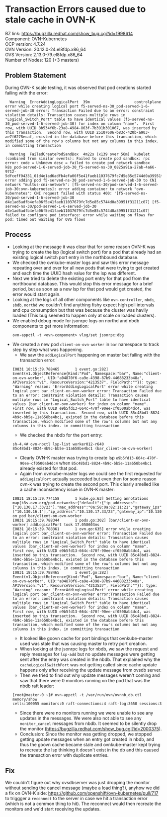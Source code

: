 # Transaction Errors caused due to stale cache in OVN-K

BZ link: https://bugzilla.redhat.com/show_bug.cgi?id=1998614  
Component: OVN-Kubernetes  
OCP version: 4.7.24  
OVN Version: 20.12.0-24.el8fdp.x86_64  
OVS Version: 2.13.0-79.el8fdp.x86_64  
Number of Nodes: 120 (+3 masters)  

## Problem Statement

During OVN-K scale testing, it was observed that pod creations started failing with the error:
```
  Warning  ErrorAddingLogicalPort  39m                    controlplane  error while creating logical port f5-served-ns-30_pod-served-1-6-served-job-30 error: Transaction Failed due to an error: constraint violation details: Transaction causes multiple rows in "Logical_Switch_Port" table to have identical values (f5-served-ns-30_pod-served-1-6-served-job-30) for index on column "name".  First row, with UUID 8b534f6b-23a8-4984-863f-7b391b301067, was inserted by this transaction.  Second row, with UUID 25107606-b83c-420b-a903-ae7f6278ecaf, existed in the database before this transaction, which modified some of the row's columns but not any columns in this index. in committing transaction

  Warning  FailedCreatePodSandBox  4m22s (x139 over 56m)  kubelet       (combined from similar events): Failed to create pod sandbox: rpc error: code = Unknown desc = failed to create pod network sandbox k8s_pod-served-1-6-served-job-30_f5-served-ns-30_0825a91a-27ab-4a66-9712-5dfceff04331_0(d4e1ad6adfb4efa06f5e41faeb11037679fc7d5e85c5744d0a39951f31211c07): error adding pod f5-served-ns-30_pod-served-1-6-served-job-30 to CNI network "multus-cni-network": [f5-served-ns-30/pod-served-1-6-served-job-30:ovn-kubernetes]: error adding container to network "ovn-kubernetes": CNI request failed with status 400: '[f5-served-ns-30/pod-served-1-6-served-job-30 d4e1ad6adfb4efa06f5e41faeb11037679fc7d5e85c5744d0a39951f31211c07] [f5-served-ns-30/pod-served-1-6-served-job-30 d4e1ad6adfb4efa06f5e41faeb11037679fc7d5e85c5744d0a39951f31211c07] failed to configure pod interface: error while waiting on flows for pod: timed out waiting for OVS flows

```

## Process

- Looking at the message it was clear that for some reason OVN-K was trying to create the lsp (logical switch port) for a pod that already had an existing logical switch port entry in the northbound database.
- We checked the ovnkube-master logs and saw this error message repeating over and over for all new pods that were trying to get created and each time the UUID hash value for the lsp was different.
- Next we tried to delete the existing port entry for that pod from the northbound database. This would stop this error message for a brief period, but as soon as a new lsp for that pod would get created, the error would start again.
- Looking at the logs of all other components like `ovn-controller`, `nbdb`, `sbdb`, `northd` we couldn't find anything fishy expect high poll intervals and cpu consumption but that was because the cluster was havily loaded (This bug seemed to happen only at scale on loaded clusters).
- We enabled debug mode for jsonrpc logs on northd and nbdb components to get more information:
  ```
  ovn-appctl -t <ovn-component> vlog/set jsonrpc:dbg
  ```
- We created a new pod `client-on-ovn-worker` in `bar` namespace to track step by step what was happening.
  - We saw the `addLogicalPort` happening on master but failing with the transaction error:
  ```
  I0831 18:15:39.788465       1 event.go:282] Event(v1.ObjectReference{Kind:"Pod", Namespace:"bar", Name:"client-on-ovn-worker", UID:"a04870f6-ca9e-4398-87b9-44688233b48a", APIVersion:"v1", ResourceVersion:"4213537", FieldPath:""}): type: 'Warning' reason: 'ErrorAddingLogicalPort' error while creating logical port bar_client-on-ovn-worker error: Transaction Failed due to an error: constraint violation details: Transaction causes multiple rows in "Logical_Switch_Port" table to have identical values (bar_client-on-ovn-worker) for index on column "name".  First row, with UUID e9b5fd13-664c-470f-90ee-cf0500ab4dc4, was inserted by this transaction.  Second row, with UUID 85c48bd1-8824-4b9c-bb5e-11a658be4bc1, existed in the database before this transaction, which modified some of the row's columns but not any columns in this index. in committing transaction
  ```
  - We checked the nbdb for the port entry:
  ```
  sh-4.4# ovn-nbctl lsp-list worker012-r640
  85c48bd1-8824-4b9c-bb5e-11a658be4bc1 (bar_client-on-ovn-worker) 
  ```
  - Clearly OVN-K master was trying to create lsp `e9b5fd13-664c-470f-90ee-cf0500ab4dc4` when `85c48bd1-8824-4b9c-bb5e-11a658be4bc1` already existed for that pod.
  - Again from ovnkube-master logs we could see the first requested for `addLogicalPort` actually succeeded but even then for some reason ovn-k was trying to create the second port. This clearly smelled like a cache inconsistency issue in OVN-K master:
  ```
  I0831 18:15:39.774158       1 kube.go:63] Setting annotations map[k8s.ovn.org/pod-networks:{"default":{"ip_addresses":["10.130.17.33/23"],"mac_address":"0a:58:0a:82:11:21","gateway_ips":["10.130.16.1"],"ip_address":"10.130.17.33/23","gateway_ip":"10.130.16.1"}}] on pod bar/client-on-ovn-worker
  I0831 18:15:39.788344       1 pods.go:302] [bar/client-on-ovn-worker] addLogicalPort took 17.058603ms
  E0831 18:15:39.788361       1 ovn.go:635] error while creating logical port bar_client-on-ovn-worker error: Transaction Failed due to an error: constraint violation details: Transaction causes multiple rows in "Logical_Switch_Port" table to have identical values (bar_client-on-ovn-worker) for index on column "name".  First row, with UUID e9b5fd13-664c-470f-90ee-cf0500ab4dc4, was inserted by this transaction.  Second row, with UUID 85c48bd1-8824-4b9c-bb5e-11a658be4bc1, existed in the database before this transaction, which modified some of the row's columns but not any columns in this index. in committing transaction
  I0831 18:15:39.788465       1 event.go:282] Event(v1.ObjectReference{Kind:"Pod", Namespace:"bar", Name:"client-on-ovn-worker", UID:"a04870f6-ca9e-4398-87b9-44688233b48a", APIVersion:"v1", ResourceVersion:"4213537", FieldPath:""}): type: 'Warning' reason: 'ErrorAddingLogicalPort' error while creating logical port bar_client-on-ovn-worker error:Transaction Failed due to an error: constraint violation details: Transaction causes multiple rows in "Logical_Switch_Port" table to have identical values (bar_client-on-ovn-worker) for index on column "name".  First row, with UUID e9b5fd13-664c-470f-90ee-cf0500ab4dc4, was inserted by this transaction.  Second row, with UUID 85c48bd1-8824-4b9c-bb5e-11a658be4bc1, existed in the database before this transaction, which modified some of the row's columns but not any columns in this index. in committing transaction  
  ```
  - It looked like goovn cache for port bindings that ovnkube-master used was stale that was causing master to retry port creation.
  - When looking at the jsonrpc logs for nbdb, we saw the request and reply messages for `lsp-add` but no update messages were getting sent after the entry was created in the nbdb. That explained why the `cacheLogicalSwitchPort` was not getting called since cache update happens only after receiving the update message from ovsdb server.
  - Then we tried to find out why update messages weren't coming and saw that there were 0 monitors running on the pod that was the nbdb raft leader:
  ```
  [root@master-0 ~]# ovn-appctl -t /var/run/ovn/ovnnb_db.ctl memory/show
  cells:100055 monitors:0 raft-connections:4 raft-log:3650 sessions:3
  ```
  - Since there were no monitors running we were unable to see any updates in the messages. We were also not able to see any `monitor_cancel` messages from nbdb. It seemed to be silently drop the monitor (https://bugzilla.redhat.com/show_bug.cgi?id=2000375).
  - Conclusion: Since the monitor was getting dropped, we stopped getting update messages when an entry got created in nbdb, and thus the goovn cache became stale and ovnkube-master kept trying to recreate the lsp thinking it doesn't exist in the db and this caused the transaction error with duplicate entries.

## Fix

We couldn't figure out why ovsdbserver was just dropping the monitor without sending the cancel message (maybe a load thing?), anyhow we did a fix on OVN-K side: https://github.com/openshift/ovn-kubernetes/pull/717 to triggger a `reconnect` to the server in case we hit a transaction error (which is not a common thing to hit). The reconnect would then recreate the monitors and we'd start receiving the updates.


